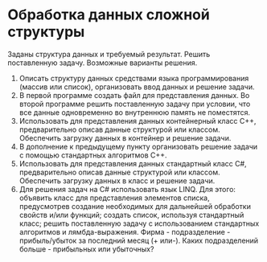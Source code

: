 # Обработка данных сложной структуры
Заданы структура данных и требуемый результат. Решить поставленную задачу.
Возможные варианты решения.
1.	Описать структуру данных средствами языка программирования (массив или список), организовать ввод данных и решение задачи.
2.	В первой программе создать файл для представления данных. Во второй программе решить поставленную задачу при условии, что все данные одновременно во внутреннюю память не поместятся.
3.	Использовать для представления данных контейнерный класс C++, предварительно описав данные структурой или классом. Обеспечить загрузку данных в контейнер и решение задачи.
4.	В дополнение к предыдущему пункту организовать решение задачи с помощью стандартных алгоритмов C++.
5.	Использовать для представления данных стандартный класс C#, предварительно описав данные структурой или классом. Обеспечить загрузку данных в класс и решение задачи.
6.	Для решения задач на C# использовать язык LINQ. Для этого:
   объявить класс для представления элементов списка, предусмотрев создание необходимых для дальнейшей обработки свойств и/или функций;
  	создать список, используя стандартный класс;
  	решить поставленную задачу с использованием стандартных алгоритмов и лямбда-выражения.
  	 Фирма - подразделение - прибыль/убыток за последний месяц (+ или-). Каких подразделений больше - прибыльных или убыточных?
